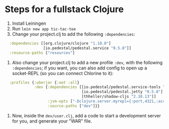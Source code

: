 # Steps for a fullstack Clojure

1. Install Leiningen
1. Run `lein new app tic-tac-toe`
1. Change your project.clj to add the following `:dependencies`:

```clojure
  :dependencies [[org.clojure/clojure "1.10.0"]
                 [io.pedestal/pedestal.service "0.5.8"]]
  :resource-paths ["resources"]
```

1. Also change your project.clj to add a new profile `:dev`, with the following `:dependencies`; if you want, you can also add config to open up a socket-REPL (so you can connect Chlorine to it):

```clojure
  :profiles {:uberjar {:aot :all}
             :dev {:dependencies [[io.pedestal/pedestal.service-tools "0.5.8"]
                                  [io.pedestal/pedestal.jetty "0.5.8"]
                                  [thheller/shadow-cljs "2.10.13"]]
                   :jvm-opts ["-Dclojure.server.myrepl={:port,4321,:accept,clojure.core.server/repl}"]}
                   :source-paths ["dev"]}}
```

1. Now, inside the `dev/user.clj`, add a code to start a development server for you, and generate your "WAR" file.

